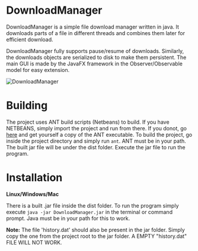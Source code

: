 # DownloadManager

DownloadManager is a simple file download manager written in java. It downloads parts of a file in different threads and combines them later for efficient download.

DownloadManager fully supports pause/resume of downloads. Similarly, the downloads objects are serialized to disk to make them persistent.
The main GUI is made by the JavaFX framework in the Observer/Observable model for easy extension.


![DownloadManager](https://raw.githubusercontent.com/GnikDroy/DownloadManager/master/screenshots/screenshot.png)


# Building 

The project uses ANT build scripts (Netbeans) to build. If you have NETBEANS, simply import the project and run from there. If you donot, go [here](https://ant.apache.org/) and get yourself a copy of the ANT executable.
To build the project, go inside the project directory and simply run `ant`. ANT must be in your path. The built jar file will be under the dist folder.
Execute the jar file to run the program.

# Installation

__Linux/Windows/Mac__

There is a built .jar file inside the dist folder.
To run the program simply execute `java -jar DownloadManager.jar` in the terminal or command prompt. Java must be in your path for this to work.

**Note:** The file 'history.dat' should also be present in the jar folder. Simply copy the one from the project root to the jar folder. A EMPTY "history.dat" FILE WILL NOT WORK.
